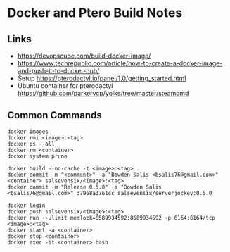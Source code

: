 # Docker and Ptero Build Notes


## Links
* https://devopscube.com/build-docker-image/
* https://www.techrepublic.com/article/how-to-create-a-docker-image-and-push-it-to-docker-hub/
* Setup https://pterodactyl.io/panel/1.0/getting_started.html
* Ubuntu container for pterodactyl https://github.com/parkervcp/yolks/tree/master/steamcmd


## Common Commands
```
docker images
docker rmi <image>:<tag>
docker ps --all
docker rm <container>
docker system prune

docker build --no-cache -t <image>:<tag> .
docker commit -m "<comment>" -a "Bowden Salis <bsalis76@gmail.com>" <container> salsevensix/<image>:<tag>
docker commit -m "Release 0.5.0" -a "Bowden Salis <bsalis76@gmail.com>" 37968a3761cc salsevensix/serverjockey:0.5.0

docker login
docker push salsevensix/<image>:<tag>
docker run --ulimit memlock=8589934592:8589934592 -p 6164:6164/tcp <image>:<tag>
docker start -a <container>
docker stop <container>
docker exec -it <container> bash
```
